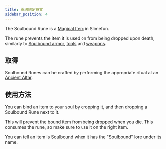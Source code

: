 ```yaml
---
title: 靈魂綁定符文
sidebar_position: 4
---
```


The Soulbound Rune is a [Magical Item](Magical-Items) in Slimefun.

The rune prevents the item it is used on from being dropped upon death, similarly to [Soulbound armor](Soulbound-Armor), [tools](Soulbound-Tools) and [weapons](Soulbound-Weapons).

## 取得

Soulbound Runes can be crafted by performing the appropriate ritual at an [Ancient Altar](Ancient-Altar).

## 使用方法

You can bind an item to your soul by dropping it, and then dropping a Soulbound Rune next to it.

This will prevent the bound item from being dropped when you die. This consumes the rune, so make sure to use it on the right item.

You can tell an item is Soulbound when it has the "Soulbound" lore under its name.
